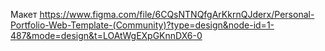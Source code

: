 Макет https://www.figma.com/file/6CQsNTNQfgArKkrnQJderx/Personal-Portfolio-Web-Template-(Community)?type=design&node-id=1-487&mode=design&t=LOAtWgEXpGKnnDX6-0